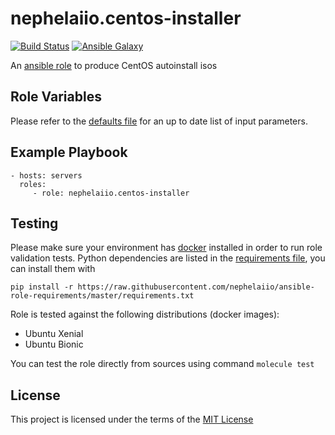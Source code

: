 # nephelaiio.centos-installer

[![Build Status](https://github.com/nephelaiio/ansible-role-centos-installer/workflows/.github/workflows/main.yml/badge.svg)](https://travis-ci.org/nephelaiio/ansible-role-centos-installer)
[![Ansible Galaxy](http://img.shields.io/badge/ansible--galaxy-nephelaiio.centos-installer-blue.svg)](https://galaxy.ansible.com/nephelaiio/centos-installer/)

An [ansible role](https://galaxy.ansible.com/nephelaiio/centos-installer) to produce CentOS autoinstall isos


## Role Variables

Please refer to the [defaults file](/defaults/main.yml) for an up to date list of input parameters.

## Example Playbook

```
- hosts: servers
  roles:
     - role: nephelaiio.centos-installer
```

## Testing

Please make sure your environment has [docker](https://www.docker.com) installed in order to run role validation tests. Python dependencies are listed in the [requirements file](https://raw.githubusercontent.com/nephelaiio/ansible-role-requirements/master/requirements.txt), you can install them with

```
pip install -r https://raw.githubusercontent.com/nephelaiio/ansible-role-requirements/master/requirements.txt
```

Role is tested against the following distributions (docker images):
  * Ubuntu Xenial
  * Ubuntu Bionic

You can test the role directly from sources using command `molecule test`

## License

This project is licensed under the terms of the [MIT License](/LICENSE)
